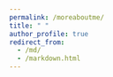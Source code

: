 ```yaml
---
permalink: /moreaboutme/
title: " "
author_profile: true
redirect_from: 
  - /md/
  - /markdown.html
---
```



